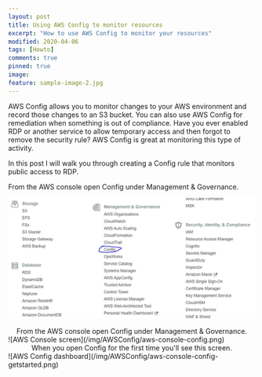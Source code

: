 ```yaml
---
layout: post
title: Using AWS Config to monitor resources
excerpt: "How to use AWS Config to monitor your resources"
modified: 2020-04-06
tags: [Howto]
comments: true
pinned: true
image:
feature: sample-image-2.jpg
---
```


AWS Config allows you to monitor changes to your AWS environment and record those changes to an S3 bucket. You can also use AWS Config for remediation when something is out of compliance. Have you ever enabled RDP or another service to allow temporary access and then forgot to remove the security rule? AWS Config is great at monitoring this type of activity.

In this post I will walk you through creating a Config rule that monitors public access to RDP. 

From the AWS console open Config under Management & Governance.
<p align="left">
  <img src="/img/AWSConfig/aws-console-config.png" title="AWS Console screen">
</p>
<center>From the AWS console open Config under Management & Governance.</center>
![AWS Console screen](/img/AWSConfig/aws-console-config.png)


<center>When you open Config for the first time you'll see this screen.</center>
![AWS Config dashboard](/img/AWSConfig/aws-console-config-getstarted.png)



